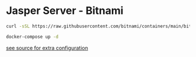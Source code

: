 # Jasper Server - Bitnami

```bash
curl -sSL https://raw.githubusercontent.com/bitnami/containers/main/bitnami/jasperreports/docker-compose.yml > docker-compose.yml

docker-compose up -d
```

[see source for extra configuration](https://hub.docker.com/r/bitnami/jasperreports/)
